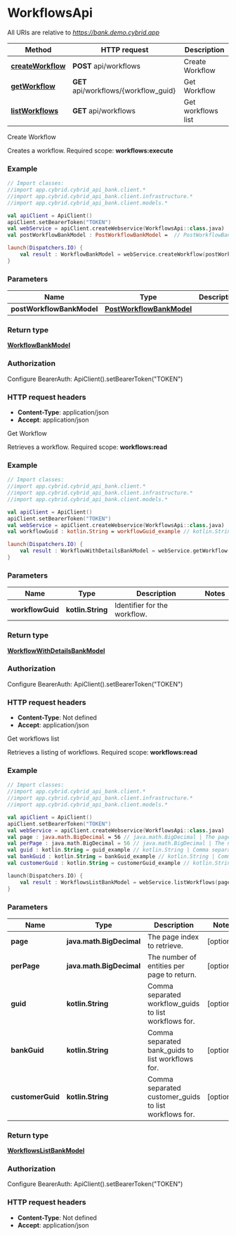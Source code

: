 # WorkflowsApi

All URIs are relative to *https://bank.demo.cybrid.app*

Method | HTTP request | Description
------------- | ------------- | -------------
[**createWorkflow**](WorkflowsApi.md#createWorkflow) | **POST** api/workflows | Create Workflow
[**getWorkflow**](WorkflowsApi.md#getWorkflow) | **GET** api/workflows/{workflow_guid} | Get Workflow
[**listWorkflows**](WorkflowsApi.md#listWorkflows) | **GET** api/workflows | Get workflows list



Create Workflow

Creates a workflow.  Required scope: **workflows:execute**

### Example
```kotlin
// Import classes:
//import app.cybrid.cybrid_api_bank.client.*
//import app.cybrid.cybrid_api_bank.client.infrastructure.*
//import app.cybrid.cybrid_api_bank.client.models.*

val apiClient = ApiClient()
apiClient.setBearerToken("TOKEN")
val webService = apiClient.createWebservice(WorkflowsApi::class.java)
val postWorkflowBankModel : PostWorkflowBankModel =  // PostWorkflowBankModel | 

launch(Dispatchers.IO) {
    val result : WorkflowBankModel = webService.createWorkflow(postWorkflowBankModel)
}
```

### Parameters

Name | Type | Description  | Notes
------------- | ------------- | ------------- | -------------
 **postWorkflowBankModel** | [**PostWorkflowBankModel**](PostWorkflowBankModel.md)|  |

### Return type

[**WorkflowBankModel**](WorkflowBankModel.md)

### Authorization


Configure BearerAuth:
    ApiClient().setBearerToken("TOKEN")

### HTTP request headers

 - **Content-Type**: application/json
 - **Accept**: application/json


Get Workflow

Retrieves a workflow.  Required scope: **workflows:read**

### Example
```kotlin
// Import classes:
//import app.cybrid.cybrid_api_bank.client.*
//import app.cybrid.cybrid_api_bank.client.infrastructure.*
//import app.cybrid.cybrid_api_bank.client.models.*

val apiClient = ApiClient()
apiClient.setBearerToken("TOKEN")
val webService = apiClient.createWebservice(WorkflowsApi::class.java)
val workflowGuid : kotlin.String = workflowGuid_example // kotlin.String | Identifier for the workflow.

launch(Dispatchers.IO) {
    val result : WorkflowWithDetailsBankModel = webService.getWorkflow(workflowGuid)
}
```

### Parameters

Name | Type | Description  | Notes
------------- | ------------- | ------------- | -------------
 **workflowGuid** | **kotlin.String**| Identifier for the workflow. |

### Return type

[**WorkflowWithDetailsBankModel**](WorkflowWithDetailsBankModel.md)

### Authorization


Configure BearerAuth:
    ApiClient().setBearerToken("TOKEN")

### HTTP request headers

 - **Content-Type**: Not defined
 - **Accept**: application/json


Get workflows list

Retrieves a listing of workflows.  Required scope: **workflows:read**

### Example
```kotlin
// Import classes:
//import app.cybrid.cybrid_api_bank.client.*
//import app.cybrid.cybrid_api_bank.client.infrastructure.*
//import app.cybrid.cybrid_api_bank.client.models.*

val apiClient = ApiClient()
apiClient.setBearerToken("TOKEN")
val webService = apiClient.createWebservice(WorkflowsApi::class.java)
val page : java.math.BigDecimal = 56 // java.math.BigDecimal | The page index to retrieve.
val perPage : java.math.BigDecimal = 56 // java.math.BigDecimal | The number of entities per page to return.
val guid : kotlin.String = guid_example // kotlin.String | Comma separated workflow_guids to list workflows for.
val bankGuid : kotlin.String = bankGuid_example // kotlin.String | Comma separated bank_guids to list workflows for.
val customerGuid : kotlin.String = customerGuid_example // kotlin.String | Comma separated customer_guids to list workflows for.

launch(Dispatchers.IO) {
    val result : WorkflowsListBankModel = webService.listWorkflows(page, perPage, guid, bankGuid, customerGuid)
}
```

### Parameters

Name | Type | Description  | Notes
------------- | ------------- | ------------- | -------------
 **page** | **java.math.BigDecimal**| The page index to retrieve. | [optional]
 **perPage** | **java.math.BigDecimal**| The number of entities per page to return. | [optional]
 **guid** | **kotlin.String**| Comma separated workflow_guids to list workflows for. | [optional]
 **bankGuid** | **kotlin.String**| Comma separated bank_guids to list workflows for. | [optional]
 **customerGuid** | **kotlin.String**| Comma separated customer_guids to list workflows for. | [optional]

### Return type

[**WorkflowsListBankModel**](WorkflowsListBankModel.md)

### Authorization


Configure BearerAuth:
    ApiClient().setBearerToken("TOKEN")

### HTTP request headers

 - **Content-Type**: Not defined
 - **Accept**: application/json

